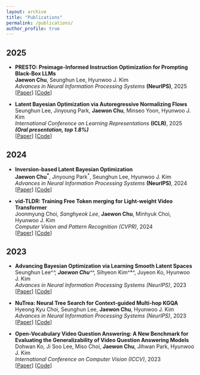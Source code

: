 ```yaml
---
layout: archive
title: "Publications"
permalink: /publications/
author_profile: true
---
```


## 2025
- **PRESTO: Preimage-Informed Instruction Optimization for Prompting Black-Box LLMs**<br>
  **Jaewon Chu**, Seunghun Lee, Hyunwoo J. Kim<br>
  _Advances in Neural Information Processing Systems_ **(NeurIPS)**, 2025<br>
  [[Paper]()] [[Code]()]<br>

- **Latent Bayesian Optimization via Autoregressive Normalizing Flows**<br>
  Seunghun Lee, Jinyoung Park, **Jaewon Chu**, Minseo Yoon, Hyunwoo J. Kim<br>
  _International Conference on Learning Representations_ **(ICLR)**, 2025 **_(Oral presentation, top 1.8%)_**<br>
  [[Paper](https://arxiv.org/pdf/2504.14889)] [[Code](https://github.com/mlvlab/NFBO)]<br>

## 2024
- **Inversion-based Latent Bayesian Optimization**<br>
  **Jaewon Chu<sup>*</sup>**, Jinyoung Park<sup>*</sup>, Seunghun Lee, Hyunwoo J. Kim<br>
  _Advances in Neural Information Processing Systems_ **(NeurIPS)**, 2024<br>
  [[Paper](https://arxiv.org/pdf/2411.05330)] [[Code](https://github.com/mlvlab/InvBO)]<br>

- **vid-TLDR: Training Free Token merging for Light-weight Video Transformer**<br>
  Joonmyung Choi<sup>*</sup>, Sanghyeok Lee<sup>*</sup>, **Jaewon Chu**, Minhyuk Choi, Hyunwoo J. Kim<br>
  _Computer Vision and Pattern Recognition_ *(CVPR)*, 2024<br>
  [[Paper](https://arxiv.org/pdf/2403.13347)] [[Code](https://github.com/mlvlab/vid-TLDR)]<br>

## 2023
- **Advancing Bayesian Optimization via Learning Smooth Latent Spaces**<br>
  Seunghun Lee^*^, **Jaewon Chu**^*^, Sihyeon Kim^*^, Juyeon Ko, Hyunwoo J. Kim<br>
  _Advances in Neural Information Processing Systems_ *(NeurIPS)*, 2023<br>
  [[Paper](https://arxiv.org/pdf/2310.20258)] [[Code](https://github.com/mlvlab/CoBO)]<br>

- **NuTrea: Neural Tree Search for Context-guided Multi-hop KGQA**<br>
  Hyeong Kyu Choi, Seunghun Lee, **Jaewon Chu**, Hyunwoo J. Kim<br>
  _Advances in Neural Information Processing Systems_ *(NeurIPS)*, 2023<br>
  [[Paper](https://arxiv.org/pdf/2310.15484)] [[Code](https://github.com/mlvlab/NuTrea)]<br>

- **Open-Vocabulary Video Question Answering: A New Benchmark for Evaluating the Generalizability of Video Question Answering Models**<br>
  Dohwan Ko, Ji Soo Lee, Miso Choi, **Jaewon Chu**, Jihwan Park, Hyunwoo J. Kim<br>
  _International Conference on Computer Vision_ *(ICCV)*, 2023<br>
  [[Paper](https://arxiv.org/pdf/2308.09363)] [[Code](https://github.com/mlvlab/OVQA)]<br>